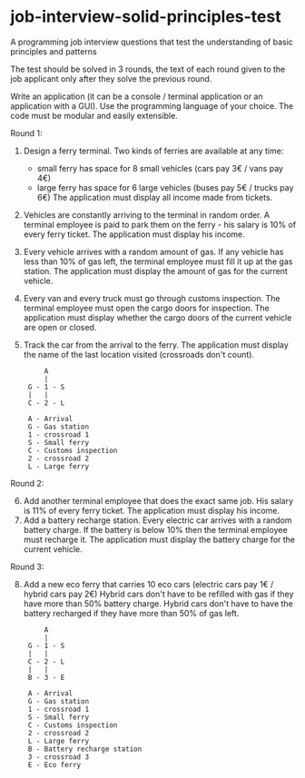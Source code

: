 # job-interview-solid-principles-test
A programming job interview questions that test the understanding of basic principles and patterns

The test should be solved in 3 rounds, the text of each round given to the job applicant only after they solve the previous round.

Write an application (it can be a console / terminal application or an application with a GUI).
Use the programming language of your choice.
The code must be modular and easily extensible.

Round 1:

1. Design a ferry terminal. Two kinds of ferries are available at any time:
   - small ferry has space for 8 small vehicles (cars pay 3€ / vans pay 4€)
   - large ferry has space for 6 large vehicles (buses pay 5€ / trucks pay 6€)
   The application must display all income made from tickets.
2. Vehicles are constantly arriving to the terminal in random order.
   A terminal employee is paid to park them on the ferry - his salary is 10% of every ferry ticket.
   The application must display his income.
3. Every vehicle arrives with a random amount of gas.
   If any vehicle has less than 10% of gas left, the terminal employee must fill it up at the gas station.
   The application must display the amount of gas for the current vehicle.
4. Every van and every truck must go through customs inspection.
   The terminal employee must open the cargo doors for inspection.
   The application must display whether the cargo doors of the current vehicle are open or closed.
5. Track the car from the arrival to the ferry.
   The application must display the name of the last location visited (crossroads don't count).

            A
            |
        G - 1 - S
        |   |
        C - 2 - L
    
        A - Arrival
        G - Gas station
        1 - crossroad 1
        S - Small ferry
        C - Customs inspection
        2 - crossroad 2
        L - Large ferry

Round 2:

6. Add another terminal employee that does the exact same job.
   His salary is 11% of every ferry ticket.
   The application must display his income.
7. Add a battery recharge station.
   Every electric car arrives with a random battery charge.
   If the battery is below 10% then the terminal employee must recharge it.
   The application must display the battery charge for the current vehicle.

Round 3:

8. Add a new eco ferry that carries 10 eco cars (electric cars pay 1€ / hybrid cars pay 2€)
   Hybrid cars don't have to be refilled with gas if they have more than 50% battery charge.
   Hybrid cars don't have to have the battery recharged if they have more than 50% of gas left.

            A
            |
        G - 1 - S
        |   |
        C - 2 - L
        |   |
        B - 3 - E
	
        A - Arrival
        G - Gas station
        1 - crossroad 1
        S - Small ferry
        C - Customs inspection
        2 - crossroad 2
        L - Large ferry
        B - Battery recharge station
        3 - crossroad 3
        E - Eco ferry
